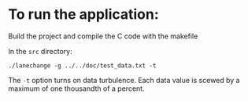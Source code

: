 # To run the application:

Build the project and compile the C code with the makefile

In the `src` directory:
```
./lanechange -g ../../doc/test_data.txt -t
```

The `-t` option turns on data turbulence. Each data value is scewed by a
maximum of one thousandth of a percent.
